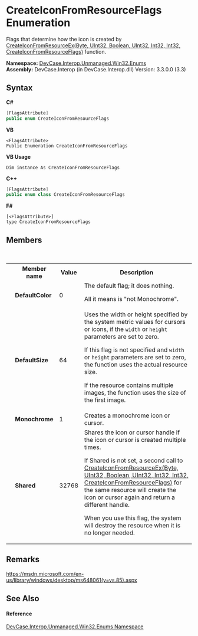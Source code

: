 # CreateIconFromResourceFlags Enumeration
 

Flags that determine how the icon is created by <a href="M_DevCase_Interop_Unmanaged_Win32_NativeMethods_CreateIconFromResourceEx">CreateIconFromResourceEx(Byte, UInt32, Boolean, UInt32, Int32, Int32, CreateIconFromResourceFlags)</a> function.

**Namespace:**&nbsp;<a href="N_DevCase_Interop_Unmanaged_Win32_Enums">DevCase.Interop.Unmanaged.Win32.Enums</a><br />**Assembly:**&nbsp;DevCase.Interop (in DevCase.Interop.dll) Version: 3.3.0.0 (3.3)

## Syntax

**C#**<br />
``` C#
[FlagsAttribute]
public enum CreateIconFromResourceFlags
```

**VB**<br />
``` VB
<FlagsAttribute>
Public Enumeration CreateIconFromResourceFlags
```

**VB Usage**<br />
``` VB Usage
Dim instance As CreateIconFromResourceFlags
```

**C++**<br />
``` C++
[FlagsAttribute]
public enum class CreateIconFromResourceFlags
```

**F#**<br />
``` F#
[<FlagsAttribute>]
type CreateIconFromResourceFlags
```


## Members
&nbsp;<table><tr><th></th><th>Member name</th><th>Value</th><th>Description</th></tr><tr><td /><td target="F:DevCase.Interop.Unmanaged.Win32.Enums.CreateIconFromResourceFlags.DefaultColor">**DefaultColor**</td><td>0</td><td>The default flag; it does nothing. 

 All it means is "not Monochrome".</td></tr><tr><td /><td target="F:DevCase.Interop.Unmanaged.Win32.Enums.CreateIconFromResourceFlags.DefaultSize">**DefaultSize**</td><td>64</td><td>Uses the width or height specified by the system metric values for cursors or icons, if the `width` or `height` parameters are set to zero. 

 If this flag is not specified and `width` or `height` parameters are set to zero, the function uses the actual resource size. 

 If the resource contains multiple images, the function uses the size of the first image.</td></tr><tr><td /><td target="F:DevCase.Interop.Unmanaged.Win32.Enums.CreateIconFromResourceFlags.Monochrome">**Monochrome**</td><td>1</td><td>Creates a monochrome icon or cursor.</td></tr><tr><td /><td target="F:DevCase.Interop.Unmanaged.Win32.Enums.CreateIconFromResourceFlags.Shared">**Shared**</td><td>32768</td><td>Shares the icon or cursor handle if the icon or cursor is created multiple times. 

 If Shared is not set, a second call to <a href="M_DevCase_Interop_Unmanaged_Win32_NativeMethods_CreateIconFromResourceEx">CreateIconFromResourceEx(Byte, UInt32, Boolean, UInt32, Int32, Int32, CreateIconFromResourceFlags)</a> for the same resource will create the icon or cursor again and return a different handle. 

 When you use this flag, the system will destroy the resource when it is no longer needed.</td></tr></table>

## Remarks
<a href="https://msdn.microsoft.com/en-us/library/windows/desktop/ms648061(v=vs.85).aspx" target="_blank">https://msdn.microsoft.com/en-us/library/windows/desktop/ms648061(v=vs.85).aspx</a>

## See Also


#### Reference
<a href="N_DevCase_Interop_Unmanaged_Win32_Enums">DevCase.Interop.Unmanaged.Win32.Enums Namespace</a><br />